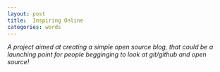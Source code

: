 ```yaml
---
layout: post
title:  Inspiring Online
categories: words
---
```


*A project aimed at creating a simple open source blog, that could be a launching point for people begginging to look at git/github and open source!*

